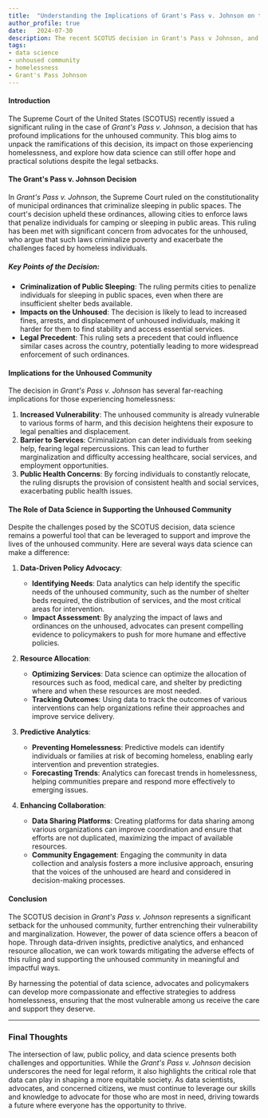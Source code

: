 ```yaml
---
title:  "Understanding the Implications of Grant's Pass v. Johnson on the Unhoused Community"
author_profile: true
date:   2024-07-30
description: The recent SCOTUS decision in Grant's Pass v Johnson, and how data science can benefit the unhoused community.
tags: 
- data science
- unhoused community
- homelessness
- Grant's Pass Johnson 
---
```

#### Introduction

The Supreme Court of the United States (SCOTUS) recently issued a significant ruling in the case of *Grant's Pass v. Johnson*, a decision that has profound implications for the unhoused community. This blog aims to unpack the ramifications of this decision, its impact on those experiencing homelessness, and explore how data science can still offer hope and practical solutions despite the legal setbacks.

#### The Grant's Pass v. Johnson Decision

In *Grant's Pass v. Johnson*, the Supreme Court ruled on the constitutionality of municipal ordinances that criminalize sleeping in public spaces. The court's decision upheld these ordinances, allowing cities to enforce laws that penalize individuals for camping or sleeping in public areas. This ruling has been met with significant concern from advocates for the unhoused, who argue that such laws criminalize poverty and exacerbate the challenges faced by homeless individuals.

##### Key Points of the Decision:
- **Criminalization of Public Sleeping**: The ruling permits cities to penalize individuals for sleeping in public spaces, even when there are insufficient shelter beds available.
- **Impacts on the Unhoused**: The decision is likely to lead to increased fines, arrests, and displacement of unhoused individuals, making it harder for them to find stability and access essential services.
- **Legal Precedent**: This ruling sets a precedent that could influence similar cases across the country, potentially leading to more widespread enforcement of such ordinances.

#### Implications for the Unhoused Community

The decision in *Grant's Pass v. Johnson* has several far-reaching implications for those experiencing homelessness:

1. **Increased Vulnerability**: The unhoused community is already vulnerable to various forms of harm, and this decision heightens their exposure to legal penalties and displacement.
2. **Barrier to Services**: Criminalization can deter individuals from seeking help, fearing legal repercussions. This can lead to further marginalization and difficulty accessing healthcare, social services, and employment opportunities.
3. **Public Health Concerns**: By forcing individuals to constantly relocate, the ruling disrupts the provision of consistent health and social services, exacerbating public health issues.

#### The Role of Data Science in Supporting the Unhoused Community

Despite the challenges posed by the SCOTUS decision, data science remains a powerful tool that can be leveraged to support and improve the lives of the unhoused community. Here are several ways data science can make a difference:

1. **Data-Driven Policy Advocacy**:
   - **Identifying Needs**: Data analytics can help identify the specific needs of the unhoused community, such as the number of shelter beds required, the distribution of services, and the most critical areas for intervention.
   - **Impact Assessment**: By analyzing the impact of laws and ordinances on the unhoused, advocates can present compelling evidence to policymakers to push for more humane and effective policies.

2. **Resource Allocation**:
   - **Optimizing Services**: Data science can optimize the allocation of resources such as food, medical care, and shelter by predicting where and when these resources are most needed.
   - **Tracking Outcomes**: Using data to track the outcomes of various interventions can help organizations refine their approaches and improve service delivery.

3. **Predictive Analytics**:
   - **Preventing Homelessness**: Predictive models can identify individuals or families at risk of becoming homeless, enabling early intervention and prevention strategies.
   - **Forecasting Trends**: Analytics can forecast trends in homelessness, helping communities prepare and respond more effectively to emerging issues.

4. **Enhancing Collaboration**:
   - **Data Sharing Platforms**: Creating platforms for data sharing among various organizations can improve coordination and ensure that efforts are not duplicated, maximizing the impact of available resources.
   - **Community Engagement**: Engaging the community in data collection and analysis fosters a more inclusive approach, ensuring that the voices of the unhoused are heard and considered in decision-making processes.

#### Conclusion

The SCOTUS decision in *Grant's Pass v. Johnson* represents a significant setback for the unhoused community, further entrenching their vulnerability and marginalization. However, the power of data science offers a beacon of hope. Through data-driven insights, predictive analytics, and enhanced resource allocation, we can work towards mitigating the adverse effects of this ruling and supporting the unhoused community in meaningful and impactful ways.

By harnessing the potential of data science, advocates and policymakers can develop more compassionate and effective strategies to address homelessness, ensuring that the most vulnerable among us receive the care and support they deserve.

---

### Final Thoughts

The intersection of law, public policy, and data science presents both challenges and opportunities. While the *Grant's Pass v. Johnson* decision underscores the need for legal reform, it also highlights the critical role that data can play in shaping a more equitable society. As data scientists, advocates, and concerned citizens, we must continue to leverage our skills and knowledge to advocate for those who are most in need, driving towards a future where everyone has the opportunity to thrive.
